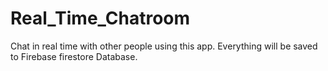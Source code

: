 # Real_Time_Chatroom
Chat in real time with other people using this app. Everything will be saved to Firebase firestore Database. 